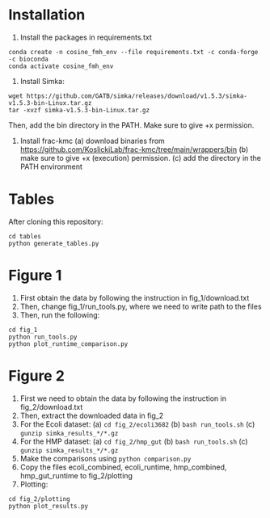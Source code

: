 # Installation

1. Install the packages in requirements.txt
```
conda create -n cosine_fmh_env --file requirements.txt -c conda-forge -c bioconda
conda activate cosine_fmh_env
```
1. Install Simka:
```
wget https://github.com/GATB/simka/releases/download/v1.5.3/simka-v1.5.3-bin-Linux.tar.gz
tar -xvzf simka-v1.5.3-bin-Linux.tar.gz
```
Then, add the bin directory in the PATH. Make sure to give +x permission.
1. Install frac-kmc
(a) download binaries from https://github.com/KoslickiLab/frac-kmc/tree/main/wrappers/bin
(b) make sure to give +x (execution) permission.
(c) add the directory in the PATH environment

# Tables
After cloning this repository:
```
cd tables
python generate_tables.py
```

# Figure 1
1. First obtain the data by following the instruction in fig_1/download.txt
1. Then, change fig_1/run_tools.py, where we need to write path to the files
1. Then, run the following:
```
cd fig_1
python run_tools.py
python plot_runtime_comparison.py
```

# Figure 2
1. First we need to obtain the data by following the instruction in fig_2/download.txt
1. Then, extract the downloaded data in fig_2
1. For the Ecoli dataset:
(a) `cd fig_2/ecoli3682`
(b) `bash run_tools.sh`
(c) `gunzip simka_results_*/*.gz`
1. For the HMP dataset:
(a) `cd fig_2/hmp_gut`
(b) `bash run_tools.sh`
(c) `gunzip simka_results_*/*.gz`
1. Make the comparisons using `python comparison.py`
1. Copy the files ecoli_combined, ecoli_runtime, hmp_combined, hmp_gut_runtime to fig_2/plotting
1. Plotting:
```
cd fig_2/plotting
python plot_results.py
```